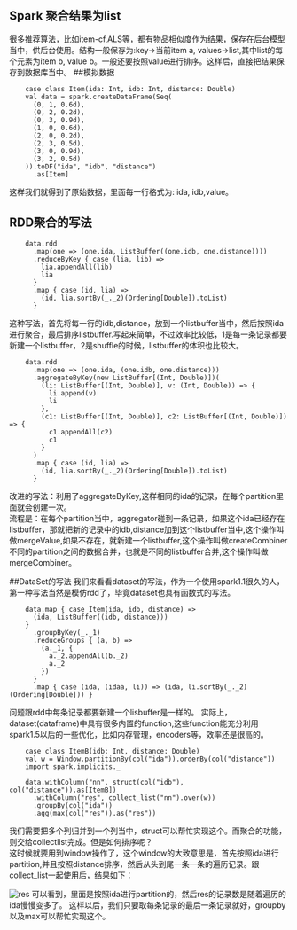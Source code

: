 ## Spark 聚合结果为list
很多推荐算法，比如item-cf,ALS等，都有物品相似度作为结果，保存在后台模型当中，供后台使用。结构一般保存为:key->当前item a, values->list,其中list的每个元素为item b, value b。一般还要按照value进行排序。这样后，直接把结果保存到数据库当中。
##模拟数据


```
    case class Item(ida: Int, idb: Int, distance: Double)
    val data = spark.createDataFrame(Seq(
      (0, 1, 0.6d),
      (0, 2, 0.2d),
      (0, 3, 0.9d),
      (1, 0, 0.6d),
      (2, 0, 0.2d),
      (2, 3, 0.5d),
      (3, 0, 0.9d),
      (3, 2, 0.5d)
    )).toDF("ida", "idb", "distance")
      .as[Item]
```

这样我们就得到了原始数据，里面每一行格式为: ida, idb,value。
## RDD聚合的写法


```    
    data.rdd
      .map(one => (one.ida, ListBuffer((one.idb, one.distance))))
      .reduceByKey { case (lia, lib) =>
        lia.appendAll(lib)
        lia
      }
      .map { case (id, lia) =>
        (id, lia.sortBy(_._2)(Ordering[Double]).toList)
      }
```
这种写法，首先将每一行的idb,distance，放到一个listbuffer当中，然后按照ida进行聚合，最后排序listbuffer.写起来简单，不过效率比较低，1是每一条记录都要新建一个listbuffer，2是shuffle的时候，listbuffer的体积也比较大。

```
    data.rdd
      .map(one => (one.ida, (one.idb, one.distance)))
      .aggregateByKey(new ListBuffer[(Int, Double)])(
        (li: ListBuffer[(Int, Double)], v: (Int, Double)) => {
          li.append(v)
          li
        },
        (c1: ListBuffer[(Int, Double)], c2: ListBuffer[(Int, Double)]) => {
          c1.appendAll(c2)
          c1
        }
      )
      .map { case (id, lia) =>
        (id, lia.sortBy(_._2)(Ordering[Double]).toList)
      }
```
改进的写法：利用了aggregateByKey,这样相同的ida的记录，在每个partition里面就会创建一次。  
流程是：在每个partition当中，aggregator碰到一条记录，如果这个ida已经存在listbuffer，那就把新的记录中的idb,distance加到这个listbuffer当中,这个操作叫做mergeValue,如果不存在，就新建一个listbuffer,这个操作叫做createCombiner
不同的partition之间的数据合并，也就是不同的listbuffer合并,这个操作叫做mergeCombiner。

##DataSet的写法
我们来看看dataset的写法，作为一个使用spark1.1很久的人，第一种写法当然是模仿rdd了，毕竟dataset也具有函数式的写法。

```
    data.map { case Item(ida, idb, distance) =>
      (ida, ListBuffer((idb, distance)))
    }
      .groupByKey(_._1)
      .reduceGroups { (a, b) =>
        (a._1, {
          a._2.appendAll(b._2)
          a._2
        })
      }
      .map { case (ida, (idaa, li)) => (ida, li.sortBy(_._2)(Ordering[Double])) }
```
问题跟rdd中每条记录都要新建一个lisbuffer是一样的。
实际上，dataset(dataframe)中具有很多内置的function,这些function能充分利用spark1.5以后的一些优化，比如内存管理，encoders等，效率还是很高的。


``` 
    case class ItemB(idb: Int, distance: Double)
    val w = Window.partitionBy(col("ida")).orderBy(col("distance"))
    import spark.implicits._

    data.withColumn("nn", struct(col("idb"), col("distance")).as[ItemB])
      .withColumn("res", collect_list("nn").over(w))
      .groupBy(col("ida"))
      .agg(max(col("res")).as("res"))
```

我们需要把多个列归并到一个列当中，struct可以帮忙实现这个。而聚合的功能，则交给collectlist完成。但是如何排序呢？  
这时候就要用到window操作了，这个window的大致意思是，首先按照ida进行partition,并且按照distance排序，然后从头到尾一条一条的遍历记录。跟collect_list一起使用后，结果如下：  

![res](https://raw.githubusercontent.com/YulinGUO/BigDataTips/master/spark/imgs/windowRes.png)
可以看到，里面是按照ida进行partition的，然后res的记录数是随着遍历的ida慢慢变多了。
这样以后，我们只要取每条记录的最后一条记录就好，groupby 以及max可以帮忙实现这个。






